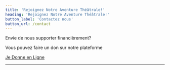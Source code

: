 ```yaml
---
title: 'Rejoignez Notre Aventure Théâtrale!'
heading: 'Rejoignez Notre Aventure Théâtrale!'
button_label: 'Contactez nous'
button_url: /contact
---
```


<p style="display: block;">Envie de nous supporter financièrement?</p>

<p style="display: block;">
  <span>Vous pouvez faire un don sur notre plateforme</span>

  <a href="https://www.jedonneenligne.org/fdets/campagne/ets/challenges/view/99a44e91-83c6-11ee-ac26-001dd8b75df7" target="_blank">Je Donne en Ligne</a>
</p>

<hr />

